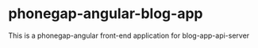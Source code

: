 # phonegap-angular-blog-app
This is a phonegap-angular front-end application for blog-app-api-server
